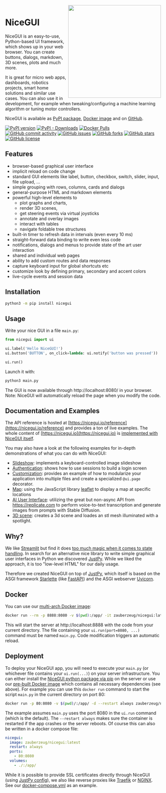 <img src="https://raw.githubusercontent.com/zauberzeug/nicegui/main/sceenshots/ui-elements.png" width="300" align="right">

# NiceGUI

NiceGUI is an easy-to-use, Python-based UI framework, which shows up in your web browser.
You can create buttons, dialogs, markdown, 3D scenes, plots and much more.

It is great for micro web apps, dashboards, robotics projects, smart home solutions and similar use cases.
You can also use it in development, for example when tweaking/configuring a machine learning algorithm or tuning motor controllers.

NiceGUI is available as [PyPI package](https://pypi.org/project/nicegui/), [Docker image](https://hub.docker.com/r/zauberzeug/nicegui) and on [GitHub](https://github.com/zauberzeug/nicegui).

[![PyPI version](https://badge.fury.io/py/nicegui.svg)](https://pypi.org/project/nicegui/)
[![PyPI - Downloads](https://img.shields.io/pypi/dm/nicegui)](https://pypi.org/project/nicegui/)
[![Docker Pulls](https://img.shields.io/docker/pulls/zauberzeug/nicegui)](https://hub.docker.com/r/zauberzeug/nicegui)<br />
[![GitHub commit activity](https://img.shields.io/github/commit-activity/m/zauberzeug/nicegui)](https://github.com/zauberzeug/nicegui/graphs/commit-activity)
[![GitHub issues](https://img.shields.io/github/issues/zauberzeug/nicegui)](https://github.com/zauberzeug/nicegui/issues)
[![GitHub forks](https://img.shields.io/github/forks/zauberzeug/nicegui)](https://github.com/zauberzeug/nicegui/network)
[![GitHub stars](https://img.shields.io/github/stars/zauberzeug/nicegui)](https://github.com/zauberzeug/nicegui/stargazers)
[![GitHub license](https://img.shields.io/github/license/zauberzeug/nicegui)](https://github.com/zauberzeug/nicegui/blob/main/LICENSE)

## Features

- browser-based graphical user interface
- implicit reload on code change
- standard GUI elements like label, button, checkbox, switch, slider, input, file upload, ...
- simple grouping with rows, columns, cards and dialogs
- general-purpose HTML and markdown elements
- powerful high-level elements to
  - plot graphs and charts,
  - render 3D scenes,
  - get steering events via virtual joysticks
  - annotate and overlay images
  - interact with tables
  - navigate foldable tree structures
- built-in timer to refresh data in intervals (even every 10 ms)
- straight-forward data binding to write even less code
- notifications, dialogs and menus to provide state of the art user interaction
- shared and individual web pages
- ability to add custom routes and data responses
- capture keyboard input for global shortcuts etc
- customize look by defining primary, secondary and accent colors
- live-cycle events and session data

## Installation

```bash
python3 -m pip install nicegui
```

## Usage

Write your nice GUI in a file `main.py`:

```python
from nicegui import ui

ui.label('Hello NiceGUI!')
ui.button('BUTTON', on_click=lambda: ui.notify('button was pressed'))

ui.run()
```

Launch it with:

```bash
python3 main.py
```

The GUI is now available through http://localhost:8080/ in your browser.
Note: NiceGUI will automatically reload the page when you modify the code.

## Documentation and Examples

The API reference is hosted at [https://nicegui.io/reference](https://nicegui.io/reference) and provides a ton of live examples.
The whole content of [https://nicegui.io](https://nicegui.io) is [implemented with NiceGUI itself](https://github.com/zauberzeug/nicegui/blob/main/main.py).

You may also have a look at the following examples for in-depth demonstrations of what you can do with NiceGUI:

- [Slideshow](https://github.com/zauberzeug/nicegui/tree/main/examples/slideshow/main.py):
  implements a keyboard-controlled image slideshow
- [Authentication](https://github.com/zauberzeug/nicegui/blob/main/examples/authentication/main.py): shows how to use sessions to build a login screen
- [Customization](https://github.com/zauberzeug/nicegui/blob/main/examples/customization/main.py): provides an example of how to modularize your application into multiple files and create a specialized `@ui.page` decorator.
- [Map](https://github.com/zauberzeug/nicegui/blob/main/examples/map/main.py): using the JavaScript library [leaflet](https://leafletjs.com/) to display a map at specific locations
- [AI User Interface](https://github.com/zauberzeug/nicegui/blob/main/examples/ai_interface/main.py): utilizing the great but non-async API from <https://replicate.com> to perform voice-to-text transcription and generate images from prompts with Stable Diffusion.
- [3D scene](https://github.com/zauberzeug/nicegui/blob/main/examples/3d_scene/main.py): creates a 3d scene and loades an stl mesh illuminated with a spotlight.

## Why?

We like [Streamlit](https://streamlit.io/) but find it does [too much magic when it comes to state handling](https://github.com/zauberzeug/nicegui/issues/1#issuecomment-847413651).
In search for an alternative nice library to write simple graphical user interfaces in Python we discovered [JustPy](https://justpy.io/).
While we liked the approach, it is too "low-level HTML" for our daily usage.

Therefore we created NiceGUI on top of [JustPy](https://justpy.io/),
which itself is based on the ASGI framework [Starlette](https://www.starlette.io/) (like [FastAPI](https://fastapi.tiangolo.com/)) and the ASGI webserver [Uvicorn](https://www.uvicorn.org/).

## Docker

You can use our [multi-arch Docker image](https://hub.docker.com/repository/docker/zauberzeug/nicegui):

```bash
docker run --rm -p 8888:8080 -v $(pwd):/app/ -it zauberzeug/nicegui:latest
```

This will start the server at http://localhost:8888 with the code from your current directory.
The file containing your `ui.run(port=8080, ...)` command must be named `main.py`.
Code modification triggers an automatic reload.

## Deployment

To deploy your NiceGUI app, you will need to execute your `main.py` (or whichever file contains your `ui.run(...)`) on your server infrastructure.
You can either install the [NiceGUI python package via pip](https://pypi.org/project/nicegui/) on the server or use our [pre-built Docker image](https://hub.docker.com/r/zauberzeug/nicegui) which contains all necessary dependencies (see above).
For example you can use this `docker run` command to start the script `main.py` in the current directory on port 80:

```bash
docker run -p 80:8080 -v $(pwd)/:/app/ -d --restart always zauberzeug/nicegui:latest
```

The example assumes `main.py` uses the port 8080 in the `ui.run` command (which is the default).
The `--restart always` makes sure the container is restarted if the app crashes or the server reboots.
Of course this can also be written in a docker compose file:

```yaml
nicegui:
  image: zauberzeug/nicegui:latest
  restart: always
  ports:
    - 80:8080
  volumes:
    - ./:/app/
```

While it is possible to provide SSL certificates directly through NiceGUI (using [JustPy config](https://justpy.io/reference/configuration/)), we also like reverse proxies like [Traefik](https://doc.traefik.io/traefik/) or [NGINX](https://www.nginx.com/).
See our [docker-compose.yml](https://github.com/zauberzeug/nicegui/blob/main/docker-compose.yml) as an example.
